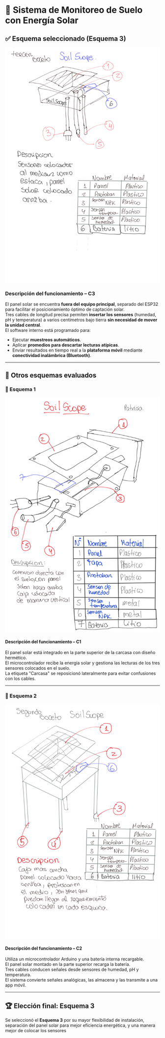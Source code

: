 # 🌱 Sistema de Monitoreo de Suelo con Energía Solar

## ✅ Esquema seleccionado (Esquema 3)

![Esquema 3 - Sistema de monitoreo](https://github.com/Sawamurarebatta/GRUPO_4_FDD/blob/main/IMAGENES/8.png)

### Descripción del funcionamiento – C3

El panel solar se encuentra **fuera del equipo principal**, separado del ESP32 para facilitar el posicionamiento óptimo de captación solar.  
Tres cables de longitud precisa permiten **insertar los sensores** (humedad, pH y temperatura) a varios centímetros bajo tierra **sin necesidad de mover la unidad central**.  
El software interno está programado para:

- Ejecutar **muestreos automáticos**.
- Aplicar **promedios para descartar lecturas atípicas**.
- Enviar resultados en tiempo real a la **plataforma móvil** mediante **conectividad inalámbrica (Bluetooth)**.

---

## 🧪 Otros esquemas evaluados

### 🔹 Esquema 1

![Esquema 1](https://github.com/Sawamurarebatta/GRUPO_4_FDD/blob/main/IMAGENES/6.png)

#### Descripción del funcionamiento – C1

El panel solar está integrado en la parte superior de la carcasa con diseño hermético.  
El microcontrolador recibe la energía solar y gestiona las lecturas de los tres sensores colocados en el suelo.  
La etiqueta "Carcasa" se reposicionó lateralmente para evitar confusiones con los cables.

---

### 🔹 Esquema 2

![Esquema 2](https://github.com/Sawamurarebatta/GRUPO_4_FDD/blob/main/IMAGENES/7.png)

#### Descripción del funcionamiento – C2

Utiliza un microcontrolador Arduino y una batería interna recargable.  
El panel solar montado en la parte superior recarga la batería.  
Tres cables conducen señales desde sensores de humedad, pH y temperatura.  
El sistema convierte señales analógicas, las almacena y las transmite a una app móvil.

---

## 🏆 Elección final: Esquema 3

Se seleccionó el **Esquema 3** por su mayor flexibilidad de instalación, separación del panel solar para mejor eficiencia energética, y una manera mejor de colocar los sensores

